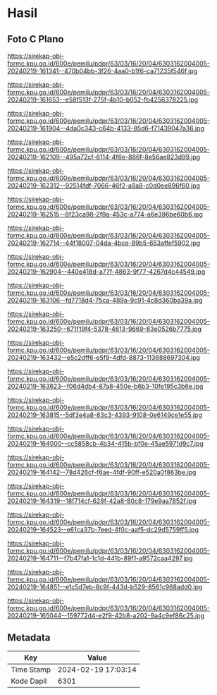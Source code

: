 # Hasil

## Foto C Plano

https://sirekap-obj-formc.kpu.go.id/600e/pemilu/pdpr/63/03/16/20/04/6303162004005-20240219-161341--470b04bb-3f26-4aa0-b1f6-ca71235f546f.jpg

https://sirekap-obj-formc.kpu.go.id/600e/pemilu/pdpr/63/03/16/20/04/6303162004005-20240219-161653--e58f513f-275f-4b10-b052-fb4256378225.jpg

https://sirekap-obj-formc.kpu.go.id/600e/pemilu/pdpr/63/03/16/20/04/6303162004005-20240219-161904--4da0c343-c64b-4133-85d6-f71439047a36.jpg

https://sirekap-obj-formc.kpu.go.id/600e/pemilu/pdpr/63/03/16/20/04/6303162004005-20240219-162109--495a72cf-6114-4f6e-886f-8e56ae823d99.jpg

https://sirekap-obj-formc.kpu.go.id/600e/pemilu/pdpr/63/03/16/20/04/6303162004005-20240219-162312--92514fdf-7066-46f2-a8a8-c0d0ee896f60.jpg

https://sirekap-obj-formc.kpu.go.id/600e/pemilu/pdpr/63/03/16/20/04/6303162004005-20240219-162515--8f23ca98-2f9a-453c-a774-a6e396be60b6.jpg

https://sirekap-obj-formc.kpu.go.id/600e/pemilu/pdpr/63/03/16/20/04/6303162004005-20240219-162714--44f18007-04da-4bce-89b5-653affef5902.jpg

https://sirekap-obj-formc.kpu.go.id/600e/pemilu/pdpr/63/03/16/20/04/6303162004005-20240219-162904--440e418d-a77f-4863-9f77-4267d4c44549.jpg

https://sirekap-obj-formc.kpu.go.id/600e/pemilu/pdpr/63/03/16/20/04/6303162004005-20240219-163106--fd7718d4-75ca-489a-9c91-4c8d360ba39a.jpg

https://sirekap-obj-formc.kpu.go.id/600e/pemilu/pdpr/63/03/16/20/04/6303162004005-20240219-163250--671f19f4-5378-4613-9669-83e0526b7775.jpg

https://sirekap-obj-formc.kpu.go.id/600e/pemilu/pdpr/63/03/16/20/04/6303162004005-20240219-163432--e5c2dff6-e5f9-4dfd-8873-113688697304.jpg

https://sirekap-obj-formc.kpu.go.id/600e/pemilu/pdpr/63/03/16/20/04/6303162004005-20240219-163623--f06d4db4-87a8-450e-b6b3-10fe195c3b6e.jpg

https://sirekap-obj-formc.kpu.go.id/600e/pemilu/pdpr/63/03/16/20/04/6303162004005-20240219-163815--5df3e4a8-83c3-4393-9108-0e6149ce1e55.jpg

https://sirekap-obj-formc.kpu.go.id/600e/pemilu/pdpr/63/03/16/20/04/6303162004005-20240219-164000--cc5858cb-4b34-415b-bf0e-45ae5971d9c7.jpg

https://sirekap-obj-formc.kpu.go.id/600e/pemilu/pdpr/63/03/16/20/04/6303162004005-20240219-164142--78d426cf-f6ae-4fdf-90ff-e520a0f863be.jpg

https://sirekap-obj-formc.kpu.go.id/600e/pemilu/pdpr/63/03/16/20/04/6303162004005-20240219-164319--18f714cf-628f-42a8-80c8-179e9aa7852f.jpg

https://sirekap-obj-formc.kpu.go.id/600e/pemilu/pdpr/63/03/16/20/04/6303162004005-20240219-164523--e61ca37b-7eed-4f0c-aaf5-dc29d5759ff5.jpg

https://sirekap-obj-formc.kpu.go.id/600e/pemilu/pdpr/63/03/16/20/04/6303162004005-20240219-164711--f7b47fa1-1c1d-441b-89f1-a9572caa4297.jpg

https://sirekap-obj-formc.kpu.go.id/600e/pemilu/pdpr/63/03/16/20/04/6303162004005-20240219-164851--e1c5d7eb-8c9f-443d-b529-8561c968add0.jpg

https://sirekap-obj-formc.kpu.go.id/600e/pemilu/pdpr/63/03/16/20/04/6303162004005-20240219-165044--159772d4-e2f9-42b8-a202-9a4c9ef86c25.jpg


## Metadata

| Key        | Value               |
| ---------- | ------------------- |
| Time Stamp | 2024-02-19 17:03:14 |
| Kode Dapil | 6301                |



